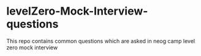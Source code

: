 # levelZero-Mock-Interview-questions
 
This repo contains common questions which are asked in neog camp level zero mock interview
